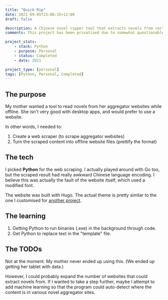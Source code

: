 ```yaml
---
title: "Quick Rip"
date: 2021-09-05T23:08:15+12:00
draft: false

description: A Chinese novel ripper tool that extracts novels from certain Chinese novel aggregators. Built with Python (sort of).
comments: This project has been privatised due to somewhat questionable copyright.

project_stats:
    - stack: Python
    - purpose: Personal
    - status: Completed
    - date: 2021

project_type: [personal]
tags: [Python, Personal, Completed]
---
```


## The purpose

My mother wanted a tool to read novels from her aggregator websites while offline. She isn't very good with desktop apps, and would prefer to use a website.

In other words, I needed to:
1. Create a web scraper (to scrape aggregator websites)
2. Turn the scraped content into offline website files (prettify the format)

## The tech

I picked __Python__ for the web scraping. I actually played around with Go too, but the scraped result had really awkward Chinese language encoding. I believe this was actually the fault of the website itself, which used a modified font.

The website was built with Hugo. The actual theme is pretty similar to the one I customised for [another project](https://github.com/axkeyz/pvctl-files).

## The learning

1. Getting Python to run binaries (.exe) in the background through code.
2. Get Python to replace text in the "template" file.

## The TODOs

Not at the moment. My mother never ended up using this. (We ended up getting her tablet with data.)

However, I could probably expand the number of websites that could extract novels from. If I wanted to take a step further, maybe I attempt to add machine learning so that the program could auto-detect where the content is in various novel aggregator sites.